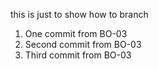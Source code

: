 this is just to show how to branch
1) One commit from BO-03
2) Second commit from BO-03
3) Third commit from BO-03
